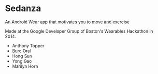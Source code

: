 # Sedanza
An Android Wear app that motivates you to move and exercise

Made at the Google Developer Group of Boston's Wearables Hackathon in 2014.
* Anthony Topper
* Burc Oral
* Hong Sun
* Yong Gao
* Marilyn Horn
